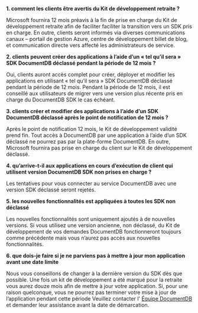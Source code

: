 **1. comment les clients être avertis du Kit de développement retraite ?**

Microsoft fournira 12 mois préavis à la fin de prise en charge du Kit de développement retraite afin de faciliter faciliter la transition vers un SDK pris en charge. En outre, clients seront informés via diverses communications canaux – portail de gestion Azure, centre de développement billet de blog, et communication directe vers affecté les administrateurs de service.

**2. clients peuvent créer des applications à l’aide d’un « tel qu’il sera » SDK DocumentDB déclassé pendant la période de 12 mois ?** 

Oui, clients auront accès complet pour créer, déployer et modifier les applications en utilisant « tel qu’il sera » SDK DocumentDB déclassé pendant la période de 12 mois. Pendant la période de 12 mois, il est conseillé aux utilisateurs de migrer vers une version plus récente pris en charge du DocumentDB SDK le cas échéant.

**3. clients créer et modifier des applications à l’aide d’un SDK DocumentDB déclassé après le point de notification de 12 mois ?**

Après le point de notification 12 mois, le Kit de développement validité prend fin. Tout accès à DocumentDB par une application à l’aide d’un SDK déclassé ne pourrez pas par la plate-forme DocumentDB. En outre, Microsoft fournira pas prise en charge du client sur le Kit de développement déclassé.

**4. qu’arrive-t-il aux applications en cours d’exécution de client qui utilisent version DocumentDB SDK non prises en charge ?**

Les tentatives pour vous connecter au service DocumentDB avec une version SDK déclassé seront rejetés. 

**5. les nouvelles fonctionnalités est appliquées à toutes les SDK non déclassé**

Les nouvelles fonctionnalités sont uniquement ajoutés à de nouvelles versions. Si vous utilisez une version ancienne, non déclassé, du Kit de développement de vos demandes DocumentDB fonctionneront toujours comme précédente mais vous n’aurez pas accès aux nouvelles fonctionnalités.  

**6. que dois-je faire si je ne parviens pas à mettre à jour mon application avant une date limite**

Nous vous conseillons de changer à la dernière version du SDK dès que possible. Une fois un kit de développement a été marqué pour la retraite vous aurez douze mois afin de mettre à jour votre application. Si, pour une raison quelconque, vous ne pourrez pas terminer votre mise à jour de l’application pendant cette période Veuillez contacter l' [Équipe DocumentDB](mailto:askdocdb@microsoft.com) et demander leur assistance avant la date de démarcation.
